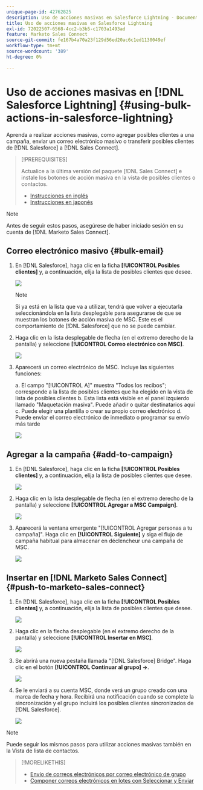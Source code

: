 ```yaml
---
unique-page-id: 42762825
description: Uso de acciones masivas en Salesforce Lightning - Documentos de Marketo - Documentación del producto
title: Uso de acciones masivas en Salesforce Lightning
exl-id: 72022507-6568-4cc2-b3b5-c1703a1493ad
feature: Marketo Sales Connect
source-git-commit: fe167b4a70a23f129d56ed20ac6c1ed1130049ef
workflow-type: tm+mt
source-wordcount: '389'
ht-degree: 0%

---
```


# Uso de acciones masivas en [!DNL Salesforce Lightning] {#using-bulk-actions-in-salesforce-lightning}

Aprenda a realizar acciones masivas, como agregar posibles clientes a una campaña, enviar un correo electrónico masivo o transferir posibles clientes de [!DNL Salesforce] a [!DNL Sales Connect].

>[!PREREQUISITES]
>
>Actualice a la última versión del paquete [!DNL Sales Connect] e instale los botones de acción masiva en la vista de posibles clientes o contactos.
>* [Instrucciones en inglés](assets/sf-guide-for-lightning-en.pdf)
>* [Instrucciones en japonés](assets/sf-guide-for-lightning-ja.pdf)

>[!NOTE]
>
>Antes de seguir estos pasos, asegúrese de haber iniciado sesión en su cuenta de [!DNL Marketo Sales Connect].

## Correo electrónico masivo {#bulk-email}

1. En [!DNL Salesforce], haga clic en la ficha **[!UICONTROL Posibles clientes]** y, a continuación, elija la lista de posibles clientes que desee.

   ![](assets/one-6.png)

   >[!NOTE]
   >
   >Si ya está en la lista que va a utilizar, tendrá que volver a ejecutarla seleccionándola en la lista desplegable para asegurarse de que se muestran los botones de acción masiva de MSC. Este es el comportamiento de [!DNL Salesforce] que no se puede cambiar.

1. Haga clic en la lista desplegable de flecha (en el extremo derecho de la pantalla) y seleccione **[!UICONTROL Correo electrónico con MSC]**.

   ![](assets/two-6.png)

1. Aparecerá un correo electrónico de MSC. Incluye las siguientes funciones:

   a. El campo &quot;[!UICONTROL A]&quot; muestra &quot;Todos los recibos&quot;; corresponde a la lista de posibles clientes que ha elegido en la vista de lista de posibles clientes
b. Esta lista está visible en el panel izquierdo llamado &quot;Maquetación masiva&quot;. Puede añadir o quitar destinatarios aquí
c. Puede elegir una plantilla o crear su propio correo electrónico
d. Puede enviar el correo electrónico de inmediato o programar su envío más tarde

   ![](assets/three-5.png)

## Agregar a la campaña {#add-to-campaign}

1. En [!DNL Salesforce], haga clic en la ficha **[!UICONTROL Posibles clientes]** y, a continuación, elija la lista de posibles clientes que desee.

   ![](assets/four-4.png)

1. Haga clic en la lista desplegable de flecha (en el extremo derecho de la pantalla) y seleccione **[!UICONTROL Agregar a MSC Campaign]**.

   ![](assets/five-4.png)

1. Aparecerá la ventana emergente &quot;[!UICONTROL Agregar personas a tu campaña]&quot;. Haga clic en **[!UICONTROL Siguiente]** y siga el flujo de campaña habitual para almacenar en déclencheur una campaña de MSC.

   ![](assets/six-1.png)

## Insertar en [!DNL Marketo Sales Connect] {#push-to-marketo-sales-connect}

1. En [!DNL Salesforce], haga clic en la ficha **[!UICONTROL Posibles clientes]** y, a continuación, elija la lista de posibles clientes que desee.

   ![](assets/seven-2.png)

1. Haga clic en la flecha desplegable (en el extremo derecho de la pantalla) y seleccione **[!UICONTROL Insertar en MSC]**.

   ![](assets/eight-2.png)

1. Se abrirá una nueva pestaña llamada &quot;[!DNL Salesforce] Bridge&quot;. Haga clic en el botón **[!UICONTROL Continuar al grupo] →**.

   ![](assets/nine-2.png)

1. Se le enviará a su cuenta MSC, donde verá un grupo creado con una marca de fecha y hora. Recibirá una notificación cuando se complete la sincronización y el grupo incluirá los posibles clientes sincronizados de [!DNL Salesforce].

   ![](assets/ten-1.png)

>[!NOTE]
>
>Puede seguir los mismos pasos para utilizar acciones masivas también en la Vista de lista de contactos.

>[!MORELIKETHIS]
>
>* [Envío de correos electrónicos por correo electrónico de grupo](/help/marketo/product-docs/marketo-sales-connect/email/using-the-compose-window/sending-emails-via-group-email.md)
>* [Componer correos electrónicos en lotes con Seleccionar y Enviar](/help/marketo/product-docs/marketo-sales-connect/email/using-the-compose-window/composing-bulk-emails-with-select-and-send.md#sending-emails)
